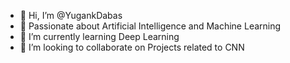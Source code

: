 - 👋 Hi, I’m @YugankDabas
- 👀 Passionate about Artificial Intelligence and Machine Learning
- 🌱 I’m currently learning Deep Learning
- 💞️ I’m looking to collaborate on Projects related to CNN

<!---
YugankDabas/YugankDabas is a ✨ special ✨ repository because its `README.md` (this file) appears on your GitHub profile.
You can click the Preview link to take a look at your changes.
--->
